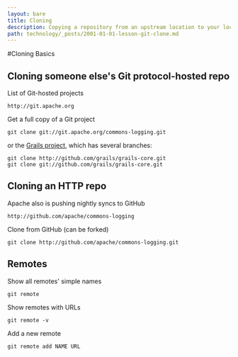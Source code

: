 ```yaml
---
layout: bare
title: Cloning
description: Copying a repository from an upstream location to your local disk.
path: technology/_posts/2001-01-01-lesson-git-clone.md
---
```


#Cloning Basics
## Cloning someone else's Git protocol-hosted repo
List of Git-hosted projects

    http://git.apache.org
    
Get a full copy of a Git project

    git clone git://git.apache.org/commons-logging.git
    
or the [Grails project](http://github.com/grails/grails-core), which has several branches:

    git clone http://github.com/grails/grails-core.git
    git clone git://github.com/grails/grails-core.git

## Cloning an HTTP repo
Apache also is pushing nightly syncs to GitHub

    http://github.com/apache/commons-logging
    
Clone from GitHub (can be forked)

    git clone http://github.com/apache/commons-logging.git

## Remotes
Show all remotes' simple names

    git remote

Show remotes with URLs

    git remote -v

Add a new remote

    git remote add NAME URL

